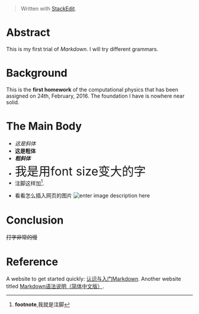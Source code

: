 


> Written with [StackEdit](https://stackedit.io/).

# Abstract
 This is my first trial of *Markdown*. I will try different grammars.

# Background
 This is the **first homework** of the computational physics that has been assigned on 24th, February, 2016. The foundation I have is nowhere near solid.

# The Main Body
 *  *这是斜体*
 *   **这是粗体**
 *   ***粗斜体***
 *  <font size= "6"> 我是用font size变大的字 </font>
 *  注脚这样加[^a].
 
  [^a]:  **footnote**,我就是注脚
  
*  看看怎么插入网页的图片
![enter image description here](http://img1.tuicool.com/VZNbEfJ.jpg!web)

# Conclusion
 ~~打字非常的慢~~

# Reference
 A website to get started quickly: [认识与入门Markdown](http://sspai.com/25137#html-top).
 Another website titled [Markdown语法说明（简体中文版）](http://wowubuntu.com/markdown/index.html#block).
